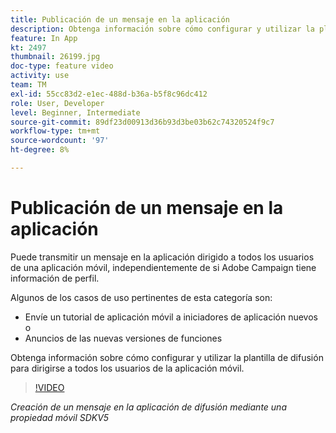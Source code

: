```yaml
---
title: Publicación de un mensaje en la aplicación
description: Obtenga información sobre cómo configurar y utilizar la plantilla de difusión para dirigirse a todos los usuarios de la aplicación móvil.
feature: In App
kt: 2497
thumbnail: 26199.jpg
doc-type: feature video
activity: use
team: TM
exl-id: 55cc83d2-e1ec-488d-b36a-b5f8c96dc412
role: User, Developer
level: Beginner, Intermediate
source-git-commit: 89df23d00913d36b93d3be03b62c74320524f9c7
workflow-type: tm+mt
source-wordcount: '97'
ht-degree: 8%

---
```


# Publicación de un mensaje en la aplicación

Puede transmitir un mensaje en la aplicación dirigido a todos los usuarios de una aplicación móvil, independientemente de si Adobe Campaign tiene información de perfil.

Algunos de los casos de uso pertinentes de esta categoría son:

* Envíe un tutorial de aplicación móvil a iniciadores de aplicación nuevos o
* Anuncios de las nuevas versiones de funciones

Obtenga información sobre cómo configurar y utilizar la plantilla de difusión para dirigirse a todos los usuarios de la aplicación móvil.

>[!VIDEO](https://video.tv.adobe.com/v/26199?quality=12&learn=on)

*Creación de un mensaje en la aplicación de difusión mediante una propiedad móvil SDKV5*
